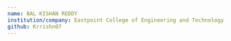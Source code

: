 ```yaml
---
name: BAL KISHAN REDDY
institution/company: Eastpoint College of Engineering and Technology
github: Krrishn07
---
```

